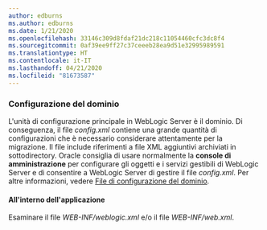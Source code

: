```yaml
---
author: edburns
ms.author: edburns
ms.date: 1/21/2020
ms.openlocfilehash: 33146c309d8fdaf21dc218c11054460cfc3dc8f4
ms.sourcegitcommit: 0af39ee9ff27c37ceeeb28ea9d51e32995989591
ms.translationtype: HT
ms.contentlocale: it-IT
ms.lasthandoff: 04/21/2020
ms.locfileid: "81673587"
---
```

### <a name="domain-configuration"></a>Configurazione del dominio

L'unità di configurazione principale in WebLogic Server è il dominio. Di conseguenza, il file *config.xml* contiene una grande quantità di configurazioni che è necessario considerare attentamente per la migrazione. Il file include riferimenti a file XML aggiuntivi archiviati in sottodirectory. Oracle consiglia di usare normalmente la **console di amministrazione** per configurare gli oggetti e i servizi gestibili di WebLogic Server e di consentire a WebLogic Server di gestire il file *config.xml*. Per altre informazioni, vedere [File di configurazione del dominio](https://docs.oracle.com/en/middleware/fusion-middleware/weblogic-server/12.2.1.4/domcf/config_files.html).

#### <a name="inside-your-application"></a>All'interno dell'applicazione

Esaminare il file *WEB-INF/weblogic.xml* e/o il file *WEB-INF/web.xml*.
